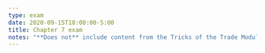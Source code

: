 ```yaml
---
type: exam
date: 2020-09-15T18:00:00-5:00
title: Chapter 7 exam
notes: "**Does not** include content from the Tricks of the Trade Module"
---
```

